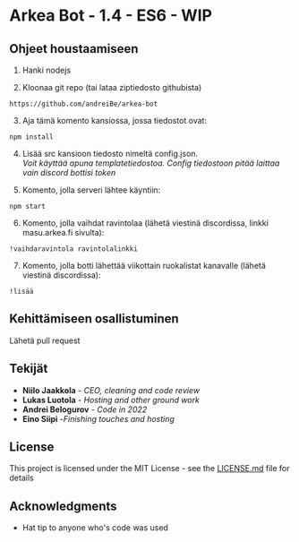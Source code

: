 # Arkea Bot - 1.4 - ES6 - WIP

## Ohjeet houstaamiseen

1. Hanki nodejs

2. Kloonaa git repo (tai lataa ziptiedosto githubista)

```
https://github.com/andreiBe/arkea-bot
```

3. Aja tämä komento kansiossa, jossa tiedostot ovat:

```
npm install
```

4. Lisää src kansioon tiedosto nimeltä config.json. <br>
   _Voit käyttää apuna templatetiedostoa. Config tiedostoon pitää laittaa vain discord bottisi token_

5. Komento, jolla serveri lähtee käyntiin:

```
npm start
```

6. Komento, jolla vaihdat ravintolaa (lähetä viestinä discordissa, linkki masu.arkea.fi sivulta):

```
!vaihdaravintola ravintolalinkki
```

7. Komento, jolla botti lähettää viikottain ruokalistat kanavalle (lähetä viestinä discordissa):

```
!lisää
```
## Kehittämiseen osallistuminen

Lähetä pull request

## Tekijät

- **Niilo Jaakkola** - _CEO, cleaning and code review_
- **Lukas Luotola** - _Hosting and other ground work_
- **Andrei Belogurov** - _Code in 2022_
- **Eino Siipi** -_Finishing touches and hosting_

## License

This project is licensed under the MIT License - see the [LICENSE.md](LICENSE.md) file for details

## Acknowledgments

- Hat tip to anyone who's code was used
